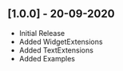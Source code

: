 ## [1.0.0] - 20-09-2020

- Initial Release
- Added WidgetExtensions
- Added TextExtensions
- Added Examples
